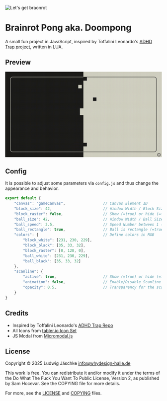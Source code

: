![Let's get braonrot](https://media3.giphy.com/media/v1.Y2lkPTc5MGI3NjExMzA3aHZtNzVvdm5lM2h6OTNqZTdiOW0xODR4bmFybjM2dWJpNzZubyZlcD12MV9pbnRlcm5hbF9naWZfYnlfaWQmY3Q9Zw/BBkKEBJkmFbTG/giphy.gif)

# Brainrot Pong aka. Doompong

A small fun project in JavaScript, inspired by Toffalini Leonardo's [ADHD Trap project](https://github.com/leonardo-toffalini/adhd-trap), written in LUA.

## Preview

![Brainrot Pong Preview](./images/preview.gif)

## Config

It is possible to adjust some parameters via ``config.js`` and thus change the appearance and behavior.

```js
export default {
    "canvas": "gameCanvas",                 // Canvas Element ID
    "block_size": 42,                       // Window Width / Block Size
    "block_raster": false,                  // Show (=true) or hide (=false) raster lines
    "ball_size": 42,                        // Window Width / Ball Size
    "ball_speed": 3.5,                      // Speed Number between 1 (slow) and 10 (fast)
    "ball_rectangle": true,                 // Ball is rectangle (=true) or circle (=false)
    "colors": {                             // Define colors in RGB
        "block_white": [231, 230, 229],
        "block_black": [35, 33, 32],
        "block_raster": [0, 128, 0],
        "ball_white": [231, 230, 229],
        "ball_black": [35, 33, 32]
    },
    "scanline": {
        "active": true,                     // Show (=true) or hide (=false) CRT-Scanlines
        "animation": false,                 // Enable/Disable Scanline Flicking Animation (requires active=true)
        "opacity": 0.5,                     // Transparency for the scanlines from 0 to 1
    }
}
```

## Credits

- Inspired by Toffalini Leonardo's [ADHD Trap Repo](https://github.com/leonardo-toffalini/adhd-trap)
- All Icons from [tabler.io Icon Set](https://tabler.io/icons)
- JS Modal from [Micromodal.js](https://micromodal.vercel.app/)

## License

Copyright © 2025 Ludwig Jäschke <info@whydesign-halle.de>

This work is free. You can redistribute it and/or modify it under the 
terms of the Do What The Fuck You Want To Public License, Version 2,
as published by Sam Hocevar. See the COPYING file for more details.

For more, see the [LICENSE](./LICENSE.md) and [COPYING](./COPYING.md) files.